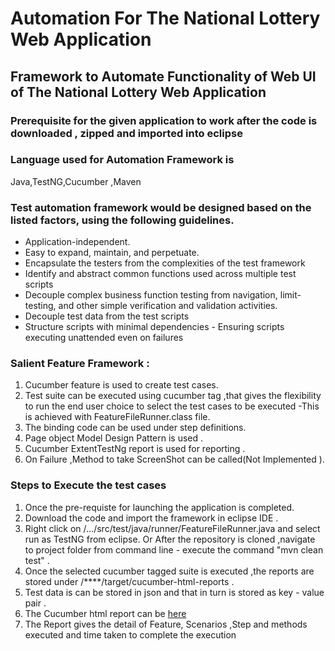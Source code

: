 # Automation For The National Lottery Web Application


## Framework to Automate Functionality of Web UI of The National Lottery Web Application

### Prerequisite for the given application to work after the code is downloaded , zipped and imported into eclipse

### Language used for Automation Framework is 
Java,TestNG,Cucumber ,Maven

### Test automation framework would be designed based on the listed factors, using the following guidelines.
* Application-independent.
* Easy to expand, maintain, and perpetuate.
* Encapsulate the testers from the complexities of the test framework
* Identify and abstract common functions used across multiple test scripts
* Decouple complex business function testing from navigation, limit-testing, and other simple verification and validation activities.
* Decouple test data from the test scripts
* Structure scripts with minimal dependencies - Ensuring scripts executing unattended even on failures

### Salient Feature Framework  :
1. Cucumber feature is used to create test cases. 
2. Test suite can be executed using cucumber tag ,that gives the flexibility to run the end user choice to select the test cases to be executed -This is achieved with FeatureFileRunner.class file.
3. The binding code can be used under step definitions.
4. Page object Model Design Pattern is used .
5. Cucumber ExtentTestNg report is used for reporting .
6. On Failure ,Method to take ScreenShot can be called(Not Implemented ).

### Steps to Execute the test cases 
1. Once the pre-requiste for launching the application is completed.
2. Download the code and import the framework in eclipse IDE .
3. Right click on /…/src/test/java/runner/FeatureFileRunner.java and select run as TestNG  from eclipse.
      Or After the repository is cloned ,navigate to project folder from command line - execute the command "mvn clean test" .
4. Once the selected cucumber tagged suite is executed ,the reports are stored under /****/target/cucumber-html-reports .
5. Test data is can be stored in json and that in turn is stored as key - value pair .
6. The Cucumber html report can be [here](../website.com/target/cucumber-html-reports/overview-features.html)
7. The Report gives the detail of Feature, Scenarios ,Step and methods executed and time taken to complete the execution



